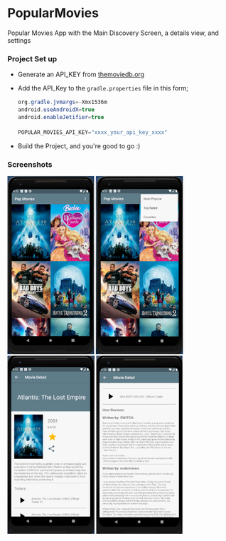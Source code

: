# PopularMovies

Popular Movies App with the Main Discovery Screen, a details view, and settings

### Project Set up

* Generate an API_KEY from [themoviedb.org](https://developers.themoviedb.org/)

* Add the API_Key to the `gradle.properties` file in this form;
  
  ```java
  org.gradle.jvmargs=-Xmx1536m
  android.useAndroidX=true
  android.enableJetifier=true

  POPULAR_MOVIES_API_KEY="xxxx_your_api_key_xxxx"
  ```

* Build the Project, and you're good to go :)



### Screenshots

<img src="screenshots/screen-1.png" height="400px"/> <img src="screenshots/screen-2.png" height="400px"/>
<img src="screenshots/screen-3.png" height="400px"/> <img src="screenshots/screen-4.png" height="400px"/>
